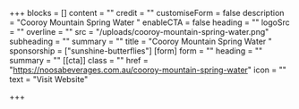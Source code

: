 +++
blocks = []
content = ""
credit = ""
customiseForm = false
description = "Cooroy Mountain Spring Water "
enableCTA = false
heading = ""
logoSrc = ""
overline = ""
src = "/uploads/cooroy-mountain-spring-water.png"
subheading = ""
summary = ""
title = "Cooroy Mountain Spring Water "
sponsorship = ["sunshine-butterflies"]
[form]
form = ""
heading = ""
summary = ""
[[cta]]
class = ""
href = "https://noosabeverages.com.au/cooroy-mountain-spring-water"
icon = ""
text = "Visit Website"

+++
